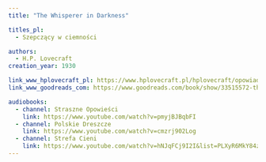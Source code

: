 ```yaml
---
title: "The Whisperer in Darkness"

titles_pl:
  - Szepczący w ciemności

authors:
  - H.P. Lovecraft
creation_year: 1930

link_www_hplovecraft_pl: https://www.hplovecraft.pl/hplovecraft/opowiadania-nowele-powiesci/the-whisperer-in-darkness/
link_www_goodreads_com: https://www.goodreads.com/book/show/33515572-the-whisperer-in-darkness

audiobooks:
  - channel: Straszne Opowieści
    link: https://www.youtube.com/watch?v=pmyjBJBqbFI
  - channel: Polskie Dreszcze
    link: https://www.youtube.com/watch?v=cmzrj902Log
  - channel: Strefa Cieni
    link: https://www.youtube.com/watch?v=hNJqFCj9I2I&list=PLXyR6MkY84z85jag4omB8dPpo5Yapymjo
---
```


